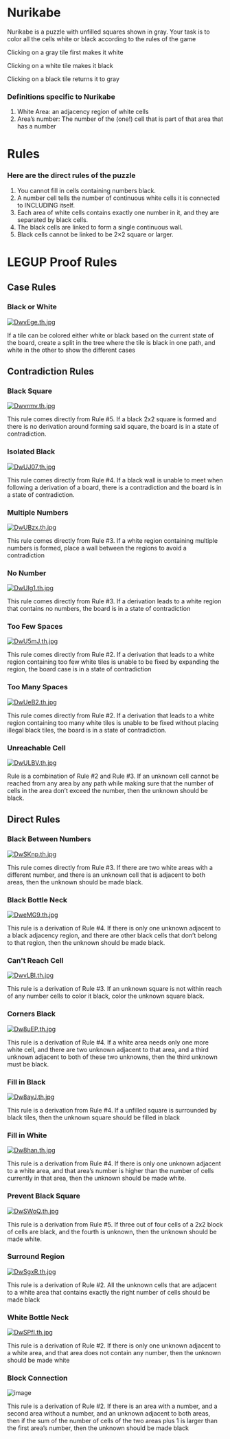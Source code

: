 # Nurikabe
Nurikabe is a puzzle with unfilled squares shown in gray. Your task is to color all the cells white or black according to the rules of the game

Clicking on a gray tile first makes it white

Clicking on a white tile makes it black

Clicking on a black tile returns it to gray

### Definitions specific to Nurikabe
1) White Area: an adjacency region of white cells
2) Area’s number: The number of the (one!) cell that is part of that area that has a number


# Rules
### Here are the direct rules of the puzzle

1) You cannot fill in cells containing numbers black.
2) A number cell tells the number of continuous white cells it is connected to INCLUDING itself. 
3) Each area of white cells contains exactly one number in it, and they are separated by black cells.
4) The black cells are linked to form a single continuous wall.
5) Black cells cannot be linked to be 2×2 square or larger.

# LEGUP Proof Rules

## Case Rules

### Black or White

[![DwvEge.th.jpg](https://iili.io/DwvEge.th.jpg)](https://freeimage.host/i/DwvEge)

If a tile can be colored either white or black based on the current state of the board, create a split in the tree where the tile is black in one path, and white in the other to show the different cases

## Contradiction Rules
### Black Square
[![Dwvrmv.th.jpg](https://iili.io/Dwvrmv.th.jpg)](https://freeimage.host/i/Dwvrmv)

This rule comes directly from Rule #5. If a black 2x2 square is formed and there is no derivation around forming said square, the board is in a state of contradiction.

### Isolated Black
[![DwUJ07.th.jpg](https://iili.io/DwUJ07.th.jpg)](https://freeimage.host/i/DwUJ07)

This rule comes directly from Rule #4. If a black wall is unable to meet when following a derivation of a board, there is a contradiction and the board is in a state of contradiction.

### Multiple Numbers
[![DwUBzx.th.jpg](https://iili.io/DwUBzx.th.jpg)](https://freeimage.host/i/DwUBzx)

This rule comes directly from Rule #3. If a white region containing multiple numbers is formed, place a wall between the regions to avoid a contradiction

### No Number
[![DwUIg1.th.jpg](https://iili.io/DwUIg1.th.jpg)](https://freeimage.host/i/DwUIg1)

This rule comes directly from Rule #3. If a derivation leads to a white region that contains no numbers, the board is in a state of contradiction

### Too Few Spaces
[![DwU5mJ.th.jpg](https://iili.io/DwU5mJ.th.jpg)](https://freeimage.host/i/DwU5mJ)

This rule comes directly from Rule #2. If a derivation that leads to a white region containing too few white tiles is unable to be fixed by expanding the region, the board case is in a state of contradiction

### Too Many Spaces
[![DwUeB2.th.jpg](https://iili.io/DwUeB2.th.jpg)](https://freeimage.host/i/DwUeB2)

This rule comes directly from Rule #2. If a derivation that leads to a white region containing too many white tiles is unable to be fixed without placing illegal black tiles, the board is in a state of contradiction.

### Unreachable Cell
[![DwULBV.th.jpg](https://iili.io/DwULBV.th.jpg)](https://freeimage.host/i/DwULBV)

Rule is a combination of Rule #2 and Rule #3. If an unknown cell cannot be reached from any area by any path while making sure that the number of cells in the area don’t exceed the number, then the unknown should be black.

## Direct Rules
### Black Between Numbers
[![DwSKnp.th.jpg](https://iili.io/DwSKnp.th.jpg)](https://freeimage.host/i/DwSKnp)

This rule comes directly from Rule #3. If there are two white areas with a different number, and there is an unknown cell that is adjacent to both areas, then the unknown should be made black. 

### Black Bottle Neck
[![DweMG9.th.jpg](https://iili.io/DweMG9.th.jpg)](https://freeimage.host/i/DweMG9)

This rule is a derivation of Rule #4. If there is only one unknown adjacent to a black adjacency region, and there are other black cells that don’t belong to that region, then the unknown should be made black.

### Can't Reach Cell
[![DwvLBI.th.jpg](https://iili.io/DwvLBI.th.jpg)](https://freeimage.host/i/DwvLBI)

This rule is a derivation of Rule #3. If an unknown square is not within reach of any number cells to color it black, color the unknown square black.

### Corners Black
[![Dw8uEP.th.jpg](https://iili.io/Dw8uEP.th.jpg)](https://freeimage.host/i/Dw8uEP)

This rule is a derivation of Rule #4. If a white area needs only one more white cell, and there are two unknown adjacent to that area, and a third unknown adjacent to both of these two unknowns, then the third unknown must be black.

### Fill in Black
[![Dw8ayJ.th.jpg](https://iili.io/Dw8ayJ.th.jpg)](https://freeimage.host/i/Dw8ayJ)

This rule is a derivation from Rule #4. If a unfilled square is surrounded by black tiles, then the unknown square should be filled in black 

### Fill in White
[![Dw8han.th.jpg](https://iili.io/Dw8han.th.jpg)](https://freeimage.host/i/Dw8han)

This rule is a derivation from Rule #4. If there is only one unknown adjacent to a white area, and that area’s number is higher than the number of cells currently in that area, then the unknown should be made white. 

### Prevent Black Square
[![DwSWoQ.th.jpg](https://iili.io/DwSWoQ.th.jpg)](https://freeimage.host/i/DwSWoQ)

This rule is a derivation from Rule #5. If three out of four cells of a 2x2 block of cells are black, and the fourth is unknown, then the unknown should be made white.

### Surround Region
[![DwSgxR.th.jpg](https://iili.io/DwSgxR.th.jpg)](https://freeimage.host/i/DwSgxR)

This rule is a derivation of Rule #2. All the unknown cells that are adjacent to a white area that contains exactly the right number of cells should be made black 

### White Bottle Neck
[![DwSPfI.th.jpg](https://iili.io/DwSPfI.th.jpg)](https://freeimage.host/i/DwSPfI)

This rule is a derivation of Rule #2. If there is only one unknown adjacent to a white area, and that area does not contain any number, then the unknown should be made white 

### Block Connection
![image](https://user-images.githubusercontent.com/96987732/229222784-86dc1e87-1fde-4641-a0b3-e2452df9f0fa.png)

This rule is a derivation of Rule #2. If there is an area with a number, and a second area without a number, and an unknown adjacent to both areas, then if the sum of the number of cells of the two areas plus 1 is larger than the first area’s number, then the unknown should be made black